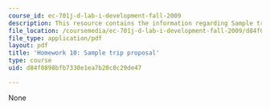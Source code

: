 ```yaml
---
course_id: ec-701j-d-lab-i-development-fall-2009
description: This resource contains the information regarding Sample trip proposal.
file_location: /coursemedia/ec-701j-d-lab-i-development-fall-2009/d84f0898bfb7330e1ea7b20c0c29de47_MITEC_701JF09_hw10_sample.pdf
file_type: application/pdf
layout: pdf
title: 'Homework 10: Sample trip proposal'
type: course
uid: d84f0898bfb7330e1ea7b20c0c29de47

---
```

None